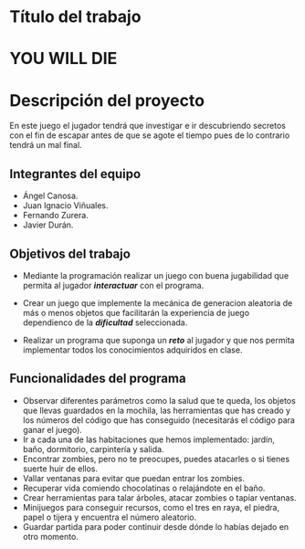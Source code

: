 # Título del trabajo
# **YOU WILL DIE**

# Descripción del proyecto
En este juego el jugador tendrá que investigar e ir descubriendo secretos con el fin de escapar antes de que se agote el tiempo pues de lo contrario tendrá un mal final.

## Integrantes del equipo

* Ángel Canosa. 
* Juan Ignacio Viñuales. 
* Fernando Zurera.
* Javier Durán. 

## Objetivos del trabajo

- Mediante la programación realizar un juego con buena jugabilidad que permita al jugador _**interactuar**_ con el programa.

- Crear un juego que implemente la mecánica de generacion aleatoria de más o menos objetos que facilitarán la experiencia de juego dependienco de la _**dificultad**_ seleccionada.

- Realizar un programa que suponga un _**reto**_ al jugador y que nos permita implementar todos los conocimientos adquiridos en clase.

## Funcionalidades del programa

* Observar diferentes parámetros como la salud que te queda, los objetos que llevas guardados en la mochila, las herramientas que has creado y los números del código que has conseguido (necesitarás el código para ganar el juego). 
* Ir a cada una de las habitaciones que hemos implementado: jardín, baño, dormitorio, carpintería y salida.
* Encontrar zombies, pero no te preocupes, puedes atacarles o si tienes suerte huir de ellos.
* Vallar ventanas para evitar que puedan entrar los zombies.
* Recuperar vida comiendo chocolatinas o relajándote en el baño.
* Crear herramientas para talar árboles, atacar zombies o tapiar ventanas.
* Minijuegos para conseguir recursos, como el tres en raya, el piedra, papel o tijera y encuentra el número aleatorio. 
* Guardar partida para poder continuir desde dónde lo habías dejado en otro momento.
